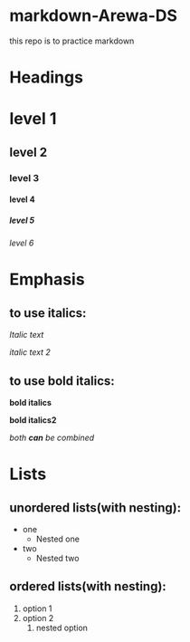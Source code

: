 # markdown-Arewa-DS
this repo is to practice markdown
# Headings
# level 1
## level 2
### level 3
#### level 4
##### level 5
###### level 6
# Emphasis
## to use italics:
*Italic text*

_italic text 2_
## to use bold italics:
**bold italics**

__bold italics2__

_both **can** be combined_
# Lists
## unordered lists(with nesting):
- one
  - Nested one
- two
  - Nested two
## ordered lists(with nesting):
1. option 1
2. option 2
   1. nested option



